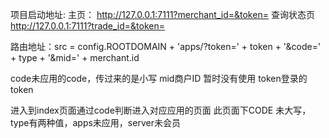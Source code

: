 

项目启动地址:
主页：
http://127.0.0.1:7111?merchant_id=&token=
查询状态页
http://127.0.0.1:7111?trade_id=&token=


路由地址：src = config.ROOTDOMAIN + 'apps/?token=' + token + '&code=' + type + '&mid=' + merchant.id

code未应用的code，传过来的是小写
mid商户ID 暂时没有使用
token登录的token

进入到index页面通过code判断进入对应应用的页面
此页面下CODE 未大写，type有两种值，apps未应用，server未会员